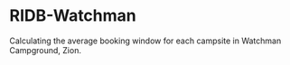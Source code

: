 # RIDB-Watchman

Calculating the average booking window for each campsite in Watchman Campground, Zion.
